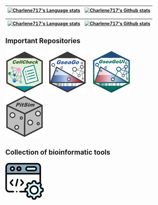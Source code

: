 

<!-- Light Mode -->
| <a href="https://github.com/Charlene717/github-readme-stats#gh-light-mode-only"><img align="center" src="https://github-readme-stats.vercel.app/api?username=Charlene717&show_icons=true&theme=buefy&show_icons=true&count_private=true&line_height=28&hide_border=1&include_all_commits=true&card_width=450&role=OWNER,COLLABORATOR#gh-light-mode-only" alt="Charlene717's Language stats" /></a> | <a href="https://github.com/Charlene717/github-readme-stats#gh-light-mode-only"><img align="center" src="https://github-readme-stats.vercel.app/api/top-langs/?username=Charlene717&show_icons=true&theme=buefy&layout=compact&langs_count=10&hide_border=1&role=OWNER,COLLABORATOR&exclude_repo=github-readme-stats#gh-light-mode-only" alt="Charlene717's Github stats" /></a> |
| ------------- | ------------- |


<!-- Dark Mode -->
| <a href="https://github.com/Charlene717/github-readme-stats#gh-dark-mode-only"><img align="center" src="https://github-readme-stats.vercel.app/api?username=Charlene717&show_icons=true&theme=outrun&show_icons=true&count_private=true&line_height=28&hide_border=1&include_all_commits=true&card_width=450&role=OWNER,COLLABORATOR&bg_color=000000#gh-dark-mode-only" alt="Charlene717's Language stats" /></a> | <a href="https://github.com/Charlene717/github-readme-stats#gh-dark-mode-only"><img align="center" src="https://github-readme-stats.vercel.app/api/top-langs/?username=Charlene717&show_icons=true&theme=outrun&layout=compact&langs_count=10&hide_border=1&role=OWNER,COLLABORATOR&exclude_repo=github-readme-stats&theme=dark&bg_color=000000#gh-dark-mode-only" alt="Charlene717's Github stats" /></a> |
| ------------- | ------------- |





## Important Repositories
[<img src="https://github.com/Charlene717/CellCheck/blob/main/Figures/CellCheck.png" width="120" />](https://github.com/Charlene717/CellCheck)&emsp;[<img src="https://github.com/Charlene717/GseaGo/blob/main/Figures/GSEAGO.png" width="120"/>](https://github.com/Charlene717/GseaGo)&emsp;
[<img src="https://github.com/Charlene717/GseaGoUI/blob/main/Fig/GSEAGOUI.png" width="120" />](https://github.com/Charlene717/GseaGoUI)&emsp;
[<img src="https://github.com/Charlene717/Mg_Pitting_Corrosion_Simulation/blob/main/Figures/PitSim.png" width="120" />](https://github.com/Charlene717/Mg_Pitting_Corrosion_Simulation)&emsp;


## Collection of bioinformatic tools
[<img src="https://github.com/Charlene717/Charlene717/blob/main/www/2010957.png" width="120" />](https://rain-hedge-af9.notion.site/Bioinformatic_tools-Official-ff221c43fa8d48fa834a725c0fcb3788)&emsp;



<!--
[<img src="https://github.com/CAESAR-Lab/MagicDisc/blob/main/Figures/MagicDisc.png" width="120" />](https://github.com/CAESAR-Lab/MagicDisc)&emsp;
-->



<!--
### Hi there 👋
[![Charlene's GitHub stats](https://github-readme-stats.vercel.app/api?username=Charlene717&show_icons=true&theme=buefy)](https://github.com/anuraghazra/github-readme-stats)[![Top Langs](https://github-readme-stats.vercel.app/api/top-langs/?username=Charlene717&layout=compact)](https://github.com/Charlene717/github-readme-stats)

[<img src="https://github.com/Charlene717/CellCheck/blob/main/Figures/CellCheck.png" width="120" />](https://github.com/Charlene717/CellCheck)&emsp;[<img src="https://github.com/Charlene717/GseaGo/blob/main/Figures/GSEAGO.png" width="120"/>](https://github.com/Charlene717/GseaGo)&emsp;[<img src="https://github.com/Charlene717/Mg_Pitting_Corrosion_Simulation/blob/main/Figures/PitSim.png" width="120" />](https://github.com/Charlene717/Mg_Pitting_Corrosion_Simulation)&emsp;


**Charlene717/Charlene717** is a ✨ _special_ ✨ repository because its `README.md` (this file) appears on your GitHub profile.

Here are some ideas to get you started:

- 🔭 I’m currently working on ...
- 🌱 I’m currently learning ...
- 👯 I’m looking to collaborate on ...
- 🤔 I’m looking for help with ...
- 💬 Ask me about ...
- 📫 How to reach me: ...
- 😄 Pronouns: ...
- ⚡ Fun fact: ...
-->
